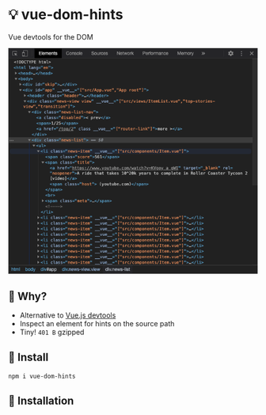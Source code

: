 # 💡 vue-dom-hints

Vue devtools for the DOM

<img src=".github/screenshot.png">

## :raising_hand: Why?

- Alternative to [Vue.js devtools](https://chrome.google.com/webstore/detail/vuejs-devtools/nhdogjmejiglipccpnnnanhbledajbpd?hl=en)
- Inspect an element for hints on the source path
- Tiny! `401 B` gzipped


## :rocket: Install
```sh
npm i vue-dom-hints
```

## :vertical_traffic_light: Installation

